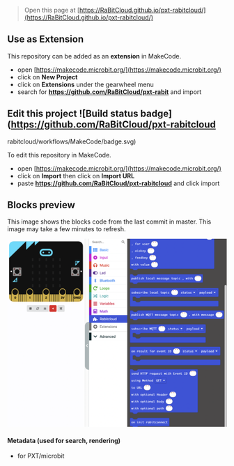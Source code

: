 
> Open this page at [https://RaBitCloud.github.io/pxt-rabitcloud/](https://RaBitCloud.github.io/pxt-rabitcloud/)

## Use as Extension

This repository can be added as an **extension** in MakeCode.

* open [https://makecode.microbit.org/](https://makecode.microbit.org/)
* click on **New Project**
* click on **Extensions** under the gearwheel menu
* search for **https://github.com/RaBitCloud/pxt-rabit** and import

## Edit this project ![Build status badge](https://github.com/RaBitCloud/pxt-rabitcloud
rabitcloud/workflows/MakeCode/badge.svg)

To edit this repository in MakeCode.

* open [https://makecode.microbit.org/](https://makecode.microbit.org/)
* click on **Import** then click on **Import URL**
* paste **https://github.com/RaBitCloud/pxt-rabitcloud** and click import

## Blocks preview

This image shows the blocks code from the last commit in master.
This image may take a few minutes to refresh.

![A rendered view of the blocks](https://github.com/RaBitCloud/pxt-rabitcloud/blob/main/makecode/blocks.png?raw=true)

#### Metadata (used for search, rendering)

* for PXT/microbit
<script src="https://makecode.com/gh-pages-embed.js"></script><script>makeCodeRender("{{ site.makecode.home_url }}", "{{ site.github.owner_name }}/{{ site.github.repository_name }}");</script>
